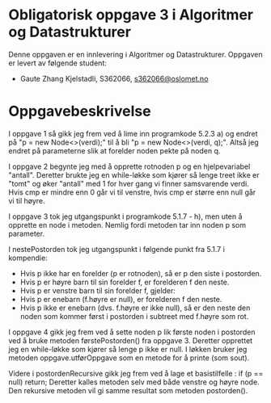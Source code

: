 # Obligatorisk oppgave 3 i Algoritmer og Datastrukturer

Denne oppgaven er en innlevering i Algoritmer og Datastrukturer. 
Oppgaven er levert av følgende student:
* Gaute Zhang Kjelstadli, S362066, s362066@oslomet.no


# Oppgavebeskrivelse

I oppgave 1 så gikk jeg frem ved å lime inn programkode 5.2.3 a) og endret på "p = new Node<>(verdi);" til å bli
"p = new Node<>(verdi, q);". Altså jeg endret på parameterne slik at forelder noden pekte på noden q.

I oppgave 2 begynte jeg med å opprette rotnoden p og en hjelpevariabel "antall". Deretter brukte jeg en while-løkke som
kjører så lenge treet ikke er "tomt" og øker "antall" med 1 for hver gang vi finner samsvarende verdi. Hvis cmp er mindre
enn 0 går vi til venstre, hvis cmp er større enn null går vi til høyre.

I oppgave 3 tok jeg utgangspunkt i programkode 5.1.7 - h), men uten å opprette en node i metoden. Nemlig fordi metoden
tar inn noden p som parameter.

I nestePostorden tok jeg utgangspunkt i følgende punkt fra 5.1.7 i kompendie:

* Hvis p ikke har en forelder (p er rotnoden), så er p den siste i postorden.
* Hvis p er høyre barn til sin forelder f, er forelderen f den neste.
* Hvis p er venstre barn til sin forelder f, gjelder:
* Hvis p er enebarn (f.høyre er null), er forelderen f den neste.
* Hvis p ikke er enebarn (dvs. f.høyre er ikke null), så er den neste den noden som kommer først i postorden i subtreet med f.høyre som rot.

I oppgave 4 gikk jeg frem ved å sette noden p lik første noden i postorden ved å bruke metoden førstePostorden() fra oppgave 3.
Deretter opprettet jeg en while-løkke som kjører så lenge p ikke er null. I løkken bruker jeg metoden oppgave.utførOppgave 
som en metode for å printe (som sout).

Videre i postordenRecursive gikk jeg frem ved å lage et basistilfelle : if (p == null) return;
Deretter kalles metoden selv med både venstre og høyre node. Den rekursive metoden vil gi samme resultat som 
metoden postorden().